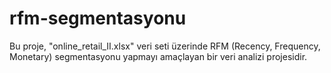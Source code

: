 # rfm-segmentasyonu
 Bu proje, "online_retail_II.xlsx" veri seti üzerinde RFM (Recency, Frequency, Monetary) segmentasyonu yapmayı amaçlayan bir veri analizi projesidir.
